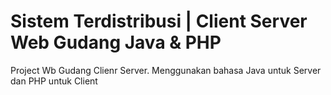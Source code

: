 # Sistem Terdistribusi | Client Server Web Gudang Java & PHP
 Project Wb Gudang Clienr Server. Menggunakan bahasa Java untuk Server dan PHP untuk Client
